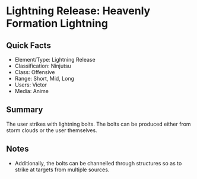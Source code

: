 # Lightning Release: Heavenly Formation Lightning

## Quick Facts
- Element/Type: Lightning Release
- Classification: Ninjutsu
- Class: Offensive
- Range: Short, Mid, Long
- Users: Victor
- Media: Anime

## Summary
The user strikes with lightning bolts. The bolts can be produced either from storm clouds or the user themselves.

## Notes
- Additionally, the bolts can be channelled through structures so as to strike at targets from multiple sources.

